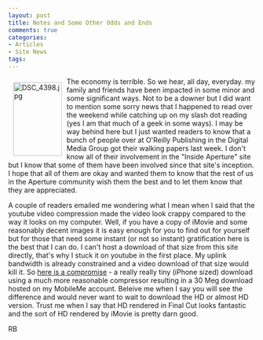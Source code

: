 ```yaml
---
layout: post
title: Notes and Some Other Odds and Ends
comments: true
categories:
- Articles
- Site News
tags:
---
```

<a rel="lightbox" href="/wp-content/uploads/2009/01/DSC_4398.jpg"><img title="DSC_4398.jpg" src="/wp-content/uploads/2009/01/.thumbs/.DSC_4398.jpg" border="0" alt="DSC_4398.jpg" hspace="10" vspace="10" width="99" height="150" align="left" /></a>The economy is terrible. So we hear, all day, everyday. my family and friends have been impacted in some minor and some significant ways. Not to be a downer but I did want to mention some sorry news that I happened to read over the weekend while catching up on my slash dot reading (yes I am that much of a geek in some ways). I may be way behind here but I just wanted readers to know that a bunch of people over at O'Reilly Publishing in the Digital Media Group got their walking papers last week. I don't know all of their involvement in the "Inside Aperture" site but I know that some of them have been involved since that site's inception. I hope that all of them are okay and wanted them to know that the rest of us in the Aperture community wish them the best and to let them know that they are appreciated.<!--more-->

A couple of readers emailed me wondering what I mean when I said that the youtube video compression made the video look crappy compared to the way it looks on my computer. Well, if you have a copy of iMovie and some reasonably decent images it is easy enough for you to find out for yourself but for those that need some instant (or not so instant) gratification here is the best that I can do. I can't host a download of that size from this site directly, that's why I stuck it on youtube in the first place. My uplink bandwidth is already constrained and a video download of that size would kill it. So <a href="http://web.me.com/rwboyer/Amazed%20-%20Mobile.m4v">here is a compromise</a> - a really really tiny (iPhone sized) download using a much more reasonable compressor resulting in a 30 Meg download hosted on my MobileMe account. Beleive me when I say you will see the difference and would never want to wait to download the HD or almost HD version. Trust me when I say that HD rendered in Final Cut looks fantastic and the sort of HD rendered by iMovie is pretty darn good.

RB